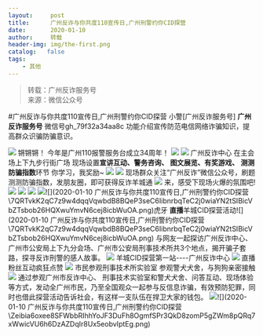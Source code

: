 ```yaml
---
layout:     post
title:      广州反诈与你共度110宣传日,广州刑警约你CID探营
date:       2020-01-10
author:     转载
header-img: img/the-first.png
catalog:   false
tags:
    - 其他
---
```


<blockquote><p>转载：广州反诈服务号<br>
来源：微信公众号</p></blockquote>

#广州反诈与你共度110宣传日,广州刑警约你CID探营
小警[广州反诈服务号]
**广州反诈服务号**
微信号gh_79f32a34aa8c
功能介绍宣传防范电信网络诈骗知识，提高群众识骗防骗意识。

![]({{site.baseurl}}/postimg/U80CvqU0rQrEczh2u1picVQu13sMjPicAJCC3zjvLJPxnqTDetlbTTwmzrZ7KkXtcCoRpXyVJ8vdX208CTCial4yA.png)
锵锵锵！
今年是广州110报警服务台成立34周年！
![]({{site.baseurl}}/postimg/U80CvqU0rQrEczh2u1picVQu13sMjPicAJ3CSLKj25ibiaBONoIhdqJZMUEWTJ44UvciaJeK848HHZ25TQU9ibcLjHOw.jpeg)
![]({{site.baseurl}}/postimg/7QRTvkK2qC7z9w4dqqVqwbdB8BQeP3seYEeXw1hpzicEwaibYficgqiaoxEFdcYnkIkrHSwy5WtB1tibLpgBvNQiaefQ.gif)
广州反诈中心
在主会场上下九步行街广场
现场设置**宣讲互动、警务咨询、**
**图文展览、有奖游戏、**
**测测防骗指数**环节
你学习，我奖励~
![]({{site.baseurl}}/postimg/7QRTvkK2qC7tnsibTHwwZz0tcFWLmR1F99xgVhAJAo1hQhgwcukGebiciaFDMeoc64c9FBdCpJNFBb4WpFHdZNCQg.gif)
![]({{site.baseurl}}/postimg/U80CvqU0rQrEczh2u1picVQu13sMjPicAJZ1fgibRLXWufGJlol23vMWoat0ib0jTcHtEbgicyz0JmDJgr6nq5ebgMg.jpeg)
现场群众关注“广州反诈”微信公众号，刷题测测防骗指数，发朋友圈，即可获得反诈羊城通
![]({{site.baseurl}}/postimg/U80CvqU0rQrEczh2u1picVQu13sMjPicAJdRN8Rw9b2reIib9nQKubQh9EDMaCic1AU2b4Ixw3IE6mka60mQWGrCIg.gif)
来，感受下现场火爆的氛围吧!
![]({{site.baseurl}}/postimg/U80CvqU0rQrEczh2u1picVQu13sMjPicAJpkW8WOLfy3degXaAc9MibtibaicvervxamKWn319WjmtpB2717TFvWXMw.jpeg)
![]({{site.baseurl}}/postimg/U80CvqU0rQrEczh2u1picVQu13sMjPicAJonSRY8icWBJfKQRXmbM2NUYLUUkymlGfVBekKxC3lrNfvnZNqbTJic1A.jpeg)
![]({{site.baseurl}}/postimg/U80CvqU0rQrEczh2u1picVQu13sMjPicAJSiaDdU0UrDoBCYwMNvt1CznBsA2VktG7F18siczibeZ3thDPKJzxUej1Q.jpeg)
![]({{site.baseurl}}/postimg/7QRTvkK2qC7z9w4dqqVqwbdB8BQeP3seIreqfGNZfH1sMianY9XCuYoVXv5WMLHq4d5VkPAS6w5MzYUJkrDyZkQ.png)![](2020-01-10
广州反诈与你共度110宣传日,广州刑警约你CID探营\\7QRTvkK2qC7z9w4dqqVqwbdB8BQeP3seC6IibnrbqTeC2j0wiaYN2tSIBicVbZTsbob26HQXwuYmvN6cej8icbWuOA.png)虎牙
**直播**羊城CID探营活动![](2020-01-10
广州反诈与你共度110宣传日,广州刑警约你CID探营\\7QRTvkK2qC7z9w4dqqVqwbdB8BQeP3seC6IibnrbqTeC2j0wiaYN2tSIBicVbZTsbob26HQXwuYmvN6cej8icbWuOA.png)
与网友一起探访广州反诈中心、广州市公安局上下九分会场、广州市公安局刑事技术所共3个地点，揭开骗子套路，探寻反诈刑警的感人故事。
![]({{site.baseurl}}/postimg/U80CvqU0rQrEczh2u1picVQu13sMjPicAJVVJP1DCmU53lu7ytlVw1pSHeemgyIPH95xBt17QgWic6IpP9dVoqDRg.jpeg)
羊城CID探营第一站----广州反诈中心
![]({{site.baseurl}}/postimg/U80CvqU0rQrEczh2u1picVQu13sMjPicAJ8iceGFfO6Q1L4yAZgjxJVUObOC4eQ9ngFBEicVLCSARZmxP3CBB3mEqw.jpeg)
直播粉丝互动疯狂点赞
![]({{site.baseurl}}/postimg/U80CvqU0rQrEczh2u1picVQu13sMjPicAJdRmn2iaoSJUNz431113J701aTIrUm5AiaXdr9TBqSJiaTJqOuujLyew7w.jpeg)
市民参观刑事技术所实验室
参观警犬犬舍，与狗狗亲密接触
![]({{site.baseurl}}/postimg/7QRTvkK2qC7ZibtrnpkuRzDoicEI9vZMkzaZBKPVv5Sdp7xtl2HnH2uz10FYRwzNyNNU5CgpPsSPTSXAoBAQVa6Q.gif)
通过参观广州市反诈中心、
刑事技术实验室和警犬犬舍、问答互动、现场体验等方式，发动全广州市民，乃至全国观众一起参与反信息诈骗，有效预防犯罪，同时也借此探营活动告诉社会，有这样一支队伍在捍卫大家的钱包。
![]({{site.baseurl}}/postimg/Zeibia6oxee8QP5m0QVIFRIhMBFCM7eaFn4r7ufSm0Ma5I0nRV6UDCALV3ePbShFzvxNkzrzuyReS6j0iape39Q9w.png)![](2020-01-10
广州反诈与你共度110宣传日,广州刑警约你CID探营\\Zeibia6oxee8SFWbbRIhhYoJF3DuFh8OgmfSPr3QkD8zomP5gZWm8pQRq7xWwicVU6h6DzAZDqIr8Ux5eobvIptEg.png)
